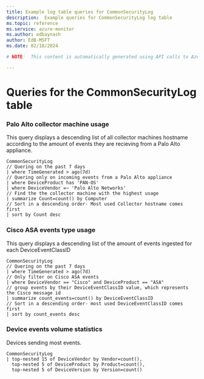 ```yaml
---
title: Example log table queries for CommonSecurityLog
description:  Example queries for CommonSecurityLog log table
ms.topic: reference
ms.service: azure-monitor
ms.author: edbaynash
author: EdB-MSFT
ms.date: 02/18/2024

# NOTE:  This content is automatically generated using API calls to Azure. Any edits made on these files will be overwritten in the next run of the script. 

---
```


# Queries for the CommonSecurityLog table


### Palo Alto collector machine usage  


This query displays a descending list of all collector machines hostname according to the amount of events they are recieving from a Palo Alto appliance.  

```query
CommonSecurityLog
// Quering on the past 7 days
| where TimeGenerated > ago(7d)
// Quering only on incoming events from a Palo Alto appliance
| where DeviceProduct has 'PAN-OS'
| where DeviceVendor =~ 'Palo Alto Networks'
// Find the the collector machine with the highest usage
| summarize Count=count() by Computer
// Sort in a descending order- Most used Collector hostname comes first
| sort by Count desc
```



### Cisco ASA events type usage  


This query displays a descending list of the amount of events ingested for each DeviceEventClassID  

```query
CommonSecurityLog 
// Quering on the past 7 days
| where TimeGenerated > ago(7d)
// Only filter on Cisco ASA events
| where DeviceVendor == "Cisco" and DeviceProduct == "ASA"
// group events by their DeviceEventClassID value, which represents the Cisco message id
| summarize count_events=count() by DeviceEventClassID
// Sort in a descending order- most used DeviceEventClassID comes first
| sort by count_events desc
```



### Device events volume statistics  


Devices sending most events.  

```query
CommonSecurityLog
| top-nested 15 of DeviceVendor by Vendor=count(),
  top-nested 5 of DeviceProduct by Product=count(),
  top-nested 5 of DeviceVersion by Version=count()
```

